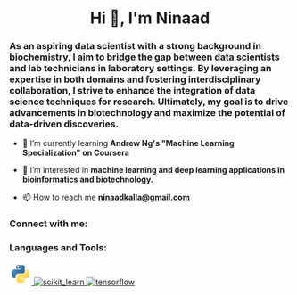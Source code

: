 <h1 align="center">Hi 👋, I'm Ninaad</h1>

<h3 align="left"> As an aspiring data scientist with a strong background in biochemistry, I aim to bridge the gap between data scientists and lab technicians in laboratory settings. By leveraging an expertise in both domains and fostering interdisciplinary collaboration, I strive to enhance the integration of data science techniques for research. Ultimately, my goal is to drive advancements in biotechnology and maximize the potential of data-driven discoveries.</h3>

- 🌱 I’m currently learning **Andrew Ng's "Machine Learning Specialization" on Coursera**

- 👀 I’m interested in **machine learning and deep learning applications in bioinformatics and biotechnology.**

- 📫 How to reach me **ninaadkalla@gmail.com**

<h3 align="left">Connect with me:</h3>
<p align="left">
</p>

<h3 align="left">Languages and Tools:</h3>
<p align="left"> <a href="https://www.python.org" target="_blank" rel="noreferrer"> <img src="https://raw.githubusercontent.com/devicons/devicon/master/icons/python/python-original.svg" alt="python" width="40" height="40"/> </a> <a href="https://scikit-learn.org/" target="_blank" rel="noreferrer"> <img src="https://upload.wikimedia.org/wikipedia/commons/0/05/Scikit_learn_logo_small.svg" alt="scikit_learn" width="40" height="40"/> </a> <a href="https://www.tensorflow.org" target="_blank" rel="noreferrer"> <img src="https://www.vectorlogo.zone/logos/tensorflow/tensorflow-icon.svg" alt="tensorflow" width="40" height="40"/> </a> </p>
